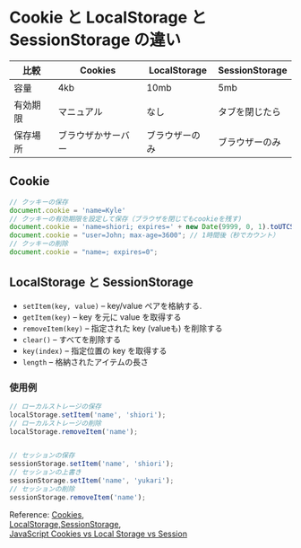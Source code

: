 # Cookie と LocalStorage と SessionStorage の違い
| 比較 | Cookies | LocalStorage | SessionStorage |
| --- | --- | --- | --- |
| 容量 | 4kb | 10mb | 5mb |
| 有効期限 | マニュアル | なし | タブを閉じたら |
| 保存場所 | ブラウザかサーバー | ブラウザーのみ | ブラウザーのみ |

## Cookie
```js
// クッキーの保存
document.cookie = 'name=Kyle'
// クッキーの有効期限を設定して保存（ブラウザを閉じてもcookieを残す)
document.cookie = 'name=shiori; expires=' + new Date(9999, 0, 1).toUTCString()
document.cookie = "user=John; max-age=3600"; // 1時間後（秒でカウント）
// クッキーの削除
document.cookie = "name=; expires=0";
```

## LocalStorage と SessionStorage
- `setItem(key, value)` – key/value ペアを格納する.
- `getItem(key)` – key を元に value を取得する
- `removeItem(key)` – 指定された key (valueも) を削除する
- `clear()` – すべてを削除する
- `key(index)` – 指定位置の key を取得する
- `length` – 格納されたアイテムの長さ

### 使用例
```js
// ローカルストレージの保存
localStorage.setItem('name', 'shiori');
// ローカルストレージの削除
localStorage.removeItem('name');


// セッションの保存
sessionStorage.setItem('name', 'shiori');
// セッションの上書き
sessionStorage.setItem('name', 'yukari');
// セッションの削除
sessionStorage.removeItem('name');
```

 Reference: 
[Cookies](https://ja.javascript.info/cookie),   
[LocalStorage,SessionStorage](https://ja.javascript.info/localstorage),   
[JavaScript Cookies vs Local Storage vs Session](https://www.youtube.com/watch?v=GihQAC1I39Q)